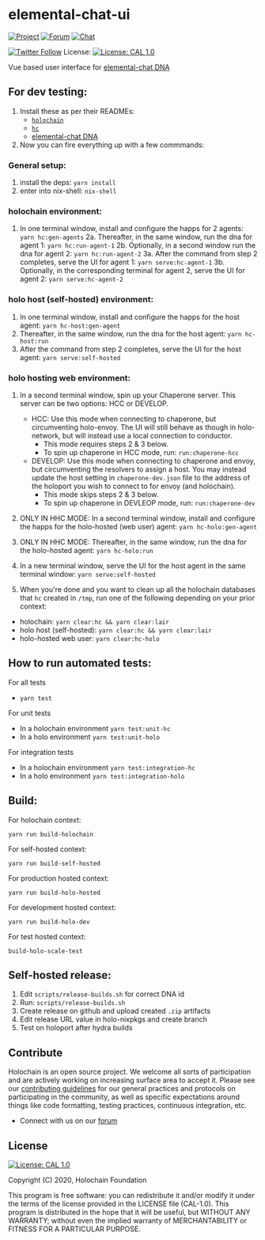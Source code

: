 # elemental-chat-ui

[![Project](https://img.shields.io/badge/project-holochain-blue.svg?style=flat-square)](http://holochain.org/)
[![Forum](https://img.shields.io/badge/chat-forum%2eholochain%2enet-blue.svg?style=flat-square)](https://forum.holochain.org)
[![Chat](https://img.shields.io/badge/chat-chat%2eholochain%2enet-blue.svg?style=flat-square)](https://chat.holochain.org)

[![Twitter Follow](https://img.shields.io/twitter/follow/holochain.svg?style=social&label=Follow)](https://twitter.com/holochain)
License: [![License: CAL 1.0](https://img.shields.io/badge/License-CAL%201.0-blue.svg)](https://github.com/holochain/cryptographic-autonomy-license)

Vue based user interface for [elemental-chat DNA](https://github.com/holochain/elemental-chat)

## For dev testing:

1. Install these as per their READMEs:
   - [`holochain`](https://github.com/holochain/holochain)
   - [`hc`](https://github.com/holochain/holochain/tree/develop/crates/hc)
   - [elemental-chat DNA](https://github.com/holochain/elemental-chat)
2. Now you can fire everything up with a few commmands:

### General setup:
   1. install the deps: `yarn install`
   2. enter into nix-shell: `nix-shell`
### holochain environment:
   1. In one terminal window, install and configure the happs for 2 agents: `yarn hc:gen-agents`
   2a. Thereafter, in the same window, run the dna for agent 1: `yarn hc:run-agent-1`
      2b. Optionally, in a second window run the dna for agent 2: `yarn hc:run-agent-2`
   3a. After the command from step 2 completes, serve the UI for agent 1: `yarn serve:hc-agent-1`
      3b. Optionally, in the corresponding terminal for agent 2, serve the UI for agent 2: `yarn serve:hc-agent-2`
### holo host (self-hosted) environment:
   1. In one terminal window, install and configure the happs for the host agent: `yarn hc-host:gen-agent`
   2. Thereafter, in the same window, run the dna for the host agent: `yarn hc-host:run`
   3. After the command from step 2 completes, serve the UI for the host agent: `yarn serve:self-hosted`
### holo hosting web environment:
   1. In a second terminal window, spin up your Chaperone server.  This server can be two options: HCC or DEVELOP.
       - HCC: Use this mode when connecting to chaperone, but circumventing holo-envoy. The UI will still behave as though in holo-network, but will instead use a local connection to conductor. 
            - This mode requires steps 2 & 3 below. 
            - To spin up chaperone in HCC mode, run: `run:chaperone-hcc`
       - DEVELOP: Use this mode when connecting to chaperone and envoy, but circumventing the resolvers to assign a host.  You may instead update the host setting in `chaperone-dev.json` file to the address of the holoport you wish to connect to for envoy (and holochain). 
            - This mode skips steps 2 & 3 below. 
            - To spin up chaperone in DEVLEOP mode, run: `run:chaperone-dev` 
   2. ONLY IN HHC MODE: In a second terminal window, install and configure the happs for the holo-hosted (web user) agent: `yarn hc-holo:gen-agent`
   3. ONLY IN HHC MODE: Thereafter, in the same window, run the dna for the holo-hosted agent: `yarn hc-holo:run`
   4. In a new terminal window, serve the UI for the host agent in the same terminal window: `yarn serve:self-hosted`

3. When you're done and you want to clean up all the holochain databases that `hc` created in `/tmp`, run one of the following depending on your prior context:
  - holochain: `yarn clear:hc && yarn clear:lair`
  - holo host (self-hosted): `yarn clear:hc && yarn clear:lair`
  - holo-hosted web user: `yarn clear:hc-holo`

## How to run automated tests:
For all tests
- `yarn test`

For unit tests
- In a holochain environment `yarn test:unit-hc`
- In a holo environment `yarn test:unit-holo`

For integration tests
- In a holochain environment `yarn test:integration-hc`
- In a holo environment `yarn test:integration-holo`


## Build:

For holochain context:

```shell
yarn run build-holochain
```

For self-hosted context:

```shell
yarn run build-self-hosted
```

For production hosted context:

```shell
yarn run build-holo-hosted
```

For development hosted context:

```shell
yarn run build-holo-dev
```

For test hosted context:

```shell
build-holo-scale-test
```

## Self-hosted release:
1. Edit `scripts/release-builds.sh` for correct DNA id
1. Run: `scripts/release-builds.sh`
1. Create release on github and upload created `.zip` artifacts
1. Edit release URL value in holo-nixpkgs and create branch
1. Test on holoport after hydra builds

## Contribute

Holochain is an open source project. We welcome all sorts of participation and are actively working on increasing surface area to accept it. Please see our [contributing guidelines](/CONTRIBUTING.md) for our general practices and protocols on participating in the community, as well as specific expectations around things like code formatting, testing practices, continuous integration, etc.

- Connect with us on our [forum](https://forum.holochain.org)

## License

[![License: CAL 1.0](https://img.shields.io/badge/License-CAL%201.0-blue.svg)](https://github.com/holochain/cryptographic-autonomy-license)

Copyright (C) 2020, Holochain Foundation

This program is free software: you can redistribute it and/or modify it under the terms of the license
provided in the LICENSE file (CAL-1.0). This program is distributed in the hope that it will be useful,
but WITHOUT ANY WARRANTY; without even the implied warranty of MERCHANTABILITY or FITNESS FOR A PARTICULAR
PURPOSE.
